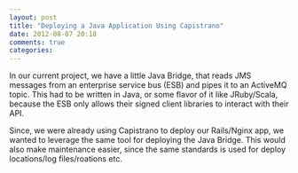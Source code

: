 ```yaml
---
layout: post
title: "Deploying a Java Application Using Capistrano"
date: 2012-08-07 20:18
comments: true
categories:
---
```


In our current project, we have a little Java Bridge, that reads JMS messages from an enterprise service bus (ESB) and pipes it to an ActiveMQ topic. This had to be written in Java, or some flavor of it like JRuby/Scala, because the ESB only allows their signed client libraries to interact with their API.

Since, we were already using Capistrano to deploy our Rails/Nginx app, we wanted to leverage the same tool for deploying the Java Bridge. This would also make maintenance easier, since the same standards is used for deploy locations/log files/roations etc.